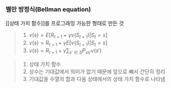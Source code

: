 ### 벨만 방정식(Bellman equation)
[[상태 가치 함수]]를 프로그래밍 가능한 형태로 만든 것
> 1. $v(s) = E[R_{t+1} + \gamma v(S_{t+1}) | S_t = s]$
> 2. $v(s) = R_{t+1} + \gamma E[v(S_{t+1}) | S_t = s]$
> 3. $v(s) = R_{t+1} + \gamma \sum_{s'\in S}P_{ss'}v(s')$

> 1. 상태 가치 함수
> 2. 상수는 기대값에서 의미가 없기 때문에 앞으로 뺴서 간단히 정리
> 3. 기대값을 수열의 합과 다음 상태에서의 상태 가치 함수로 나타냄